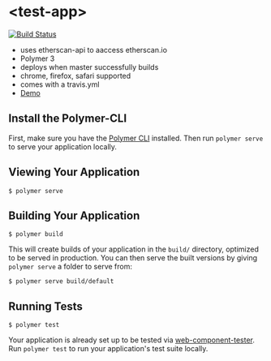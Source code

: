 # \<test-app\>

[![Build Status](https://travis-ci.org/hiherto-elements/test-app.svg?branch=master)](https://travis-ci.org/hiherto-elements/test-app)


* uses etherscan-api to aaccess etherscan.io
* Polymer 3
* deploys when master successfully builds 
* chrome, firefox, safari supported
* comes with a travis.yml
* [Demo](https://github.com/hiherto-elements/test-app)


## Install the Polymer-CLI

First, make sure you have the [Polymer CLI](https://www.npmjs.com/package/polymer-cli) installed. Then run `polymer serve` to serve your application locally.

## Viewing Your Application

```
$ polymer serve
```

## Building Your Application

```
$ polymer build
```

This will create builds of your application in the `build/` directory, optimized to be served in production. You can then serve the built versions by giving `polymer serve` a folder to serve from:

```
$ polymer serve build/default
```

## Running Tests

```
$ polymer test
```

Your application is already set up to be tested via [web-component-tester](https://github.com/Polymer/web-component-tester). Run `polymer test` to run your application's test suite locally.
